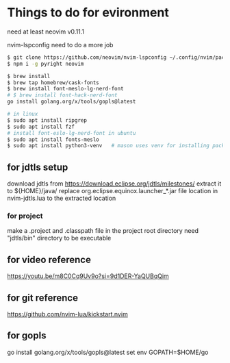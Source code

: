 # Things to do for evironment
need at least neovim v0.11.1

nvim-lspconfig need to do a more job
```bash
$ git clone https://github.com/neovim/nvim-lspconfig ~/.config/nvim/pack/nvim/start/nvim-lspconfig
$ npm i -g pyright neovim
```

```bash
$ brew install 
$ brew tap homebrew/cask-fonts
$ brew install font-meslo-lg-nerd-font
# $ brew install font-hack-nerd-font
go install golang.org/x/tools/gopls@latest
```

```bash
# in linux
$ sudo apt install ripgrep
$ sudo apt install fzf
# install font-eslo-lg-nerd-font in ubuntu
$ sudo apt install fonts-meslo
$ sudo apt install python3-venv   # mason uses venv for installing packages
```

## for jdtls setup
download jdtls from https://download.eclipse.org/jdtls/milestones/
extract it to ${HOME}/java/
replace org.eclipse.equinox.launcher_*.jar file location in nvim-jdtls.lua to the extracted location
### for project
make a .project and .classpath file in the project root directory
need "jdtls/bin" directory to be executable

## for video reference
https://youtu.be/m8C0Cq9Uv9o?si=9d1DER-YaQUBqQim

## for git reference
https://github.com/nvim-lua/kickstart.nvim

## for gopls
go install golang.org/x/tools/gopls@latest
set env GOPATH=$HOME/go
